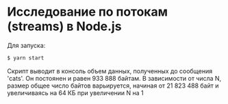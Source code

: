 # Исследование по потокам (streams) в Node.js

Для запуска:

```bash
$ yarn start
```

Скрипт выводит в консоль объем данных, полученных до сообщения 'cats'. Он постоянен и равен 933 888 байтам. В зависимости от числа N, размер общее число байтов варьируется, начиная от 21 823 488 байт и увеличиваясь на 64 КБ при увеличении N на 1
